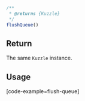 ```javascript
/**
 * @returns {Kuzzle}
 */
flushQueue()
```

## Return

The same `Kuzzle` instance.

## Usage

[code-example=flush-queue]
